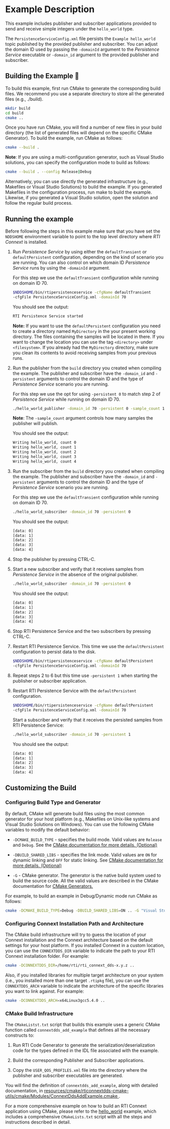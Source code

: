 # Example Description

This example includes publisher and subscriber applications provided to send
and receive simple integers under the `hello_world` type.

The `PersistenceServiceConfig.xml` file persists the `Example hello_world`
topic published by the provided publisher and subscriber. You can adjust the
domain ID used by passing the `-domainId` argument to the *Persistence Service*
executable or `-domain_id` argument to the provided publisher and subscriber.

## Building the Example :wrench:

To build this example, first run CMake to generate the corresponding build
files. We recommend you use a separate directory to store all the generated
files (e.g., ./build).

```sh
mkdir build
cd build
cmake ..
```

Once you have run CMake, you will find a number of new files in your build
directory (the list of generated files will depend on the specific CMake
Generator). To build the example, run CMake as follows:

```sh
cmake --build .
```

**Note**: If you are using a multi-configuration generator, such as Visual
Studio solutions, you can specify the configuration mode to build as follows:

```sh
cmake --build . --config Release|Debug
```

Alternatively, you can use directly the generated infrastructure (e.g.,
Makefiles or Visual Studio Solutions) to build the example. If you generated
Makefiles in the configuration process, run make to build the example. Likewise,
if you generated a Visual Studio solution, open the solution and follow the
regular build process.

## Running the example

Before following the steps in this example make sure that you have set the
`NDDSHOME` environment variable to point to the top level directory where
*RTI Connext* is installed.

1.  Run *Persistence Service* by using either the `defaultTransient` or
    `defaultPersistent` configuration, depending on the kind of scenario you
    are running. You can also control on which domain ID *Persistence Service*
    runs by using the `-domainId` argument.

    For this step we use the `defaultTransient` configuration while running on
    domain ID 70.

    ```sh
    $NDDSHOME/bin/rtipersistenceservice -cfgName defaultTransient
    -cfgFile PersistenceServiceConfig.xml -domainId 70
    ```

    You should see the output:

    ```sh
    RTI Persistence Service started
    ```

    **Note:** If you want to use the `defaultPersistent` configuration you need to
    create a directory named `MyDirectory` in the your present working directory.
    The files containing the samples will be located in there. If you want to
    change the location you can use the tag `<directory>` under `<filesystem>`.
    If you already had the `MyDirectory` directory, make sure you clean its
    contents to avoid receiving samples from your previous runs.

2.  Run the publisher from the `build` directory you created when compiling the
    example. The publisher and subscriber have the `-domain_id` and `-persistent`
    arguments to control the domain ID and the type of *Persistence Service*
    scenario you are running.

    For this step we use the opt for using `-persistent 0` to match step 2 of
    *Persistence Service* while running on domain ID 70.

    ```sh
    ./hello_world_publisher -domain_id 70 -persistent 0 -sample_count 10
    ```

    **Note**: The `-sample_count` argument controls how many samples the publisher
    will publish.

    You should see the output:

    ```sh
    Writing hello_world, count 0
    Writing hello_world, count 1
    Writing hello_world, count 2
    Writing hello_world, count 3
    Writing hello_world, count 4
    ```

3.  Run the subscriber from the `build` directory you created when compiling the
    example. The publisher and subscriber have the `-domain_id` and `-persistent`
    arguments to control the domain ID and the type of *Persistence Service*
    scenario you are running.

    For this step we use the `defaultTransient` configuration while running on
    domain ID 70.

    ```sh
    ./hello_world_subscriber -domain_id 70 -persistent 0
    ```

    You should see the output:

    ```sh
    [data: 0]
    [data: 1]
    [data: 2]
    [data: 3]
    [data: 4]
    ```

4.  Stop the publisher by pressing CTRL-C.

5.  Start a new subscriber and verify that it receives samples from *Persistence
    Service* in the absence of the original publisher.

    ```sh
    ./hello_world_subscriber -domain_id 70 -persistent 0
    ```

    You should see the output:

    ```sh
    [data: 0]
    [data: 1]
    [data: 2]
    [data: 3]
    [data: 4]
    ```

6.  Stop RTI Persistence Service and the two subscribers by pressing CTRL-C.

7.  Restart RTI Persistence Service. This time we use the `defaultPersistent`
    configuration to persist data to the disk.

    ```sh
    $NDDSHOME/bin/rtipersistenceservice -cfgName defaultPersistent
    -cfgFile PersistenceServiceConfig.xml -domainId 70
    ```

8.  Repeat steps 2 to 6 but this time use `-persistent 1` when starting the
    publisher or subscriber application.

9.  Restart RTI Persistence Service with the `defaultPersistent` configuration.

    ```sh
    $NDDSHOME/bin/rtipersistenceservice -cfgName defaultPersistent
    -cfgFile PersistenceServiceConfig.xml -domainId 70
    ```

    Start a subscriber and verify that it receives the persisted samples from
    RTI Persistence Service:

    ```sh
    ./hello_world_subscriber -domain_id 70 -persistent 1
    ```

    You should see the output:

    ```sh
    [data: 0]
    [data: 1]
    [data: 2]
    [data: 3]
    [data: 4]
    ```

## Customizing the Build

### Configuring Build Type and Generator

By default, CMake will generate build files using the most common generator for
your host platform (e.g., Makefiles on Unix-like systems and Visual Studio
Solutions on Windows). You can use the following CMake variables to modify the
default behavior:

-   `-DCMAKE_BUILD_TYPE` - specifies the build mode. Valid values are `Release`
    and `Debug`. See the [CMake documentation for more details.
    (Optional)](https://cmake.org/cmake/help/latest/variable/CMAKE_BUILD_TYPE.html)

-   `-DBUILD_SHARED_LIBS` - specifies the link mode. Valid values are `ON` for
    dynamic linking and `OFF` for static linking. See [CMake documentation for
    more details.
    (Optional)](https://cmake.org/cmake/help/latest/variable/BUILD_SHARED_LIBS.html)

-   `-G` - CMake generator. The generator is the native build system used to
    build the source code. All the valid values are described in the CMake
    documentation for [CMake
    Generators.](https://cmake.org/cmake/help/latest/manual/cmake-generators.7.html)

For example, to build an example in Debug/Dynamic mode run CMake as follows:

```sh
cmake -DCMAKE_BUILD_TYPE=Debug -DBUILD_SHARED_LIBS=ON .. -G "Visual Studio 15 2017" -A x64
```

### Configuring Connext Installation Path and Architecture

The CMake build infrastructure will try to guess the location of your Connext
installation and the Connext architecture based on the default settings
for your host platform. If you installed Connext in a custom location, you
can use the `CONNEXTDDS_DIR` variable to indicate the path to your RTI Connext
installation folder. For example:

```sh
cmake -DCONNEXTDDS_DIR=/home/rti/rti_connext_dds-x.y.z ..
```

Also, if you installed libraries for multiple target architecture on your system
(i.e., you installed more than one target `.rtipkg` file), you can use the
`CONNEXTDDS_ARCH` variable to indicate the architecture of the specific libraries
you want to link against. For example:

```sh
cmake -DCONNEXTDDS_ARCH=x64Linux3gcc5.4.0 ..
```

### CMake Build Infrastructure

The `CMakeListst.txt` script that builds this example uses a generic CMake
function called `connextdds_add_example` that defines all the necessary constructs
to:

1.  Run RTI Code Generator to generate the serialization/deserialization code
    for the types defined in the IDL file associated with the example.

2.  Build the corresponding Publisher and Subscriber applications.

3.  Copy the `USER_QOS_PROFILES.xml` file into the directory where the publisher
    and subscriber executables are generated.

You will find the definition of `connextdds_add_example`, along with detailed
documentation, in
[resources/cmake/rticonnextdds-cmake-utils/cmake/Modules/ConnextDdsAddExample.cmake
](https://github.com/rticommunity/rticonnextdds-cmake-utils/blob/main/cmake/Modules/ConnextDdsAddExample.cmake).

For a more comprehensive example on how to build an RTI Connext application
using CMake, please refer to the
[hello_world](../../../connext_dds/build_systems/cmake/) example, which includes
a comprehensive `CMakeLists.txt` script with all the steps and instructions
described in detail.
